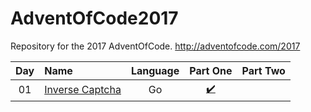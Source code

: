 # AdventOfCode2017
Repository for the 2017 AdventOfCode.
http://adventofcode.com/2017

| Day | Name                          | Language    | Part One | Part Two |
|:---:|:------------------------------|:-----------:|:--------:|:--------:|
| 01  | [Inverse Captcha][day01]      | Go          | [:heavy_check_mark:](./day01/inverse_captcha.go) | |

[day01]: https://adventofcode.com/2017/day/1
